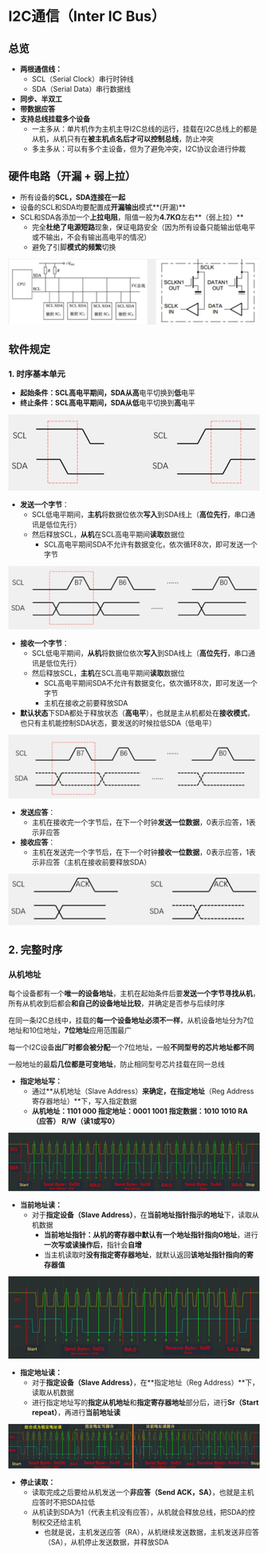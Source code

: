 # I2C通信（Inter IC Bus）

## 总览

* **两根通信线：** 
  * SCL（Serial Clock）串行时钟线
  * SDA（Serial Data）串行数据线
* **同步、半双工**
* **带数据应答**
* **支持总线挂载多个设备**
  * 一主多从：单片机作为主机主导I2C总线的运行，挂载在I2C总线上的都是从机，从机只有在**被主机点名后才可以控制总线**，防止冲突
  * 多主多从：可以有多个主设备，但为了避免冲突，I2C协议会进行仲裁

## 硬件电路（开漏 + 弱上拉）

* 所有设备的**SCL，SDA连接在一起**
* 设备的SCL和SDA均要配置成**开漏输出**模式**(开漏)**
* SCL和SDA各添加一个**上拉电阻**，阻值一般为**4.7KΩ**左右**（弱上拉）**
  * 完全**杜绝了电源短路**现象，保证电路安全（因为所有设备只能输出低电平或不输出，不会有输出高电平的情况）
  * 避免了引脚**模式的频繁**切换

![image-20230220154120083](assets/image-20230220154120083.png)

## 软件规定

### 1. 时序基本单元

* **起始条件：**SCL高电平期间，SDA从**高**电平切换到**低**电平
* **终止条件：**SCL高电平期间，SDA从**低**电平切换到**高**电平

 ![image-20230220155608717](assets/image-20230220155608717.png)

* **发送一个字节**：
  * SCL低电平期间，**主机**将数据位依次**写入**到SDA线上（**高位先行**，串口通讯是低位先行）
  * 然后释放SCL，**从机**在SCL高电平期间**读取**数据位
    * SCL高电平期间SDA不允许有数据变化，依次循环8次，即可发送一个字节

![image-20230220160038964](assets/image-20230220160038964.png)

* **接收一个字节**：
  * SCL低电平期间，**从机**将数据位依次**写入**到SDA线上（**高位先行**，串口通讯是低位先行）
  * 然后释放SCL，**主机**在SCL高电平期间**读取**数据位
    * SCL高电平期间SDA不允许有数据变化，依次循环8次，即可发送一个字节
    * 主机在接收之前要释放SDA
* **默认状态**下SDA都处于释放状态（**高电平**），也就是主从机都处在**接收模式**，也只有主机能控制SDA状态，要发送的时候拉低SDA（低电平）

![image-20230220160858368](assets/image-20230220160858368.png)

* **发送应答**：
  * 主机在接收完一个字节后，在下一个时钟**发送一位数据**，0表示应答，1表示非应答
* **接收应答**：
  * 主机在发送完一个字节后，在下一个时钟**接收一位数据**，0表示应答，1表示非应答（主机在接收前要释放SDA）

 ![image-20230220161958120](assets/image-20230220161958120.png)

## 2. 完整时序

### 从机地址

每个设备都有一个**唯一的设备地址**，主机在起始条件后要**发送一个字节寻找从机**，所有从机收到后都会**和自己的设备地址比较**，并确定是否参与后续时序

在同一条I2C总线中，挂载的**每一个设备地址必须不一样**，从机设备地址分为7位地址和10位地址，**7位地址**应用范围最广

每一个I2C设备**出厂时都会被分配**一个7位地址，一般**不同型号的芯片地址都不同**

一般地址的最**后几位都是可变地址**，防止相同型号芯片挂载在同一总线

* **指定地址写：**
  * 通过**从机地址（Slave Address）**来确定，在指定地址**（Reg Address寄存器地址）**下，写入指定数据
  * **从机地址：1101 000    指定地址：0001 1001    指定数据：1010 1010    RA（应答）  R/W（读1或写0）**

<img src="assets/image-20230220165502875.png" alt="image-20230220165502875"  />

* **当前地址读：**
  * 对于**指定设备（Slave Address）**，在**当前地址指针指示的地址**下，读取从机数据
    * **当前地址指针：**从机的寄存器中默认有一个**地址指针指向0地址**，进行**一次写或读操作后**，指针会**自增**
    * 当主机读取时**没有指定寄存器地址**，就默认返回**该地址指针指向的寄存器值**

 ![image-20230220170750264](assets/image-20230220170750264.png)

* **指定地址读：**
  * 对于**指定设备（Slave Address）**，在**指定地址（Reg Address）**下，读取从机数据
  * 进行指定地址写的**指定从机地址**和**指定寄存器地址**部分后，进行**Sr（Start repeat）**，再进行**当前地址读**                                          

![image-20230220171946336](assets/image-20230220171946336.png)

* **停止读取：**
  * 读取完成之后要给从机发送一个**非应答（Send ACK，SA）**，也就是主机应答时不把SDA拉低
  * 从机读到SDA为1（代表主机没有应答），从机就会释放总线，把SDA的控制权交还给主机
    * 也就是说，主机发送应答（RA），从机继续发送数据，主机发送非应答（SA），从机停止发送数据，并释放SDA